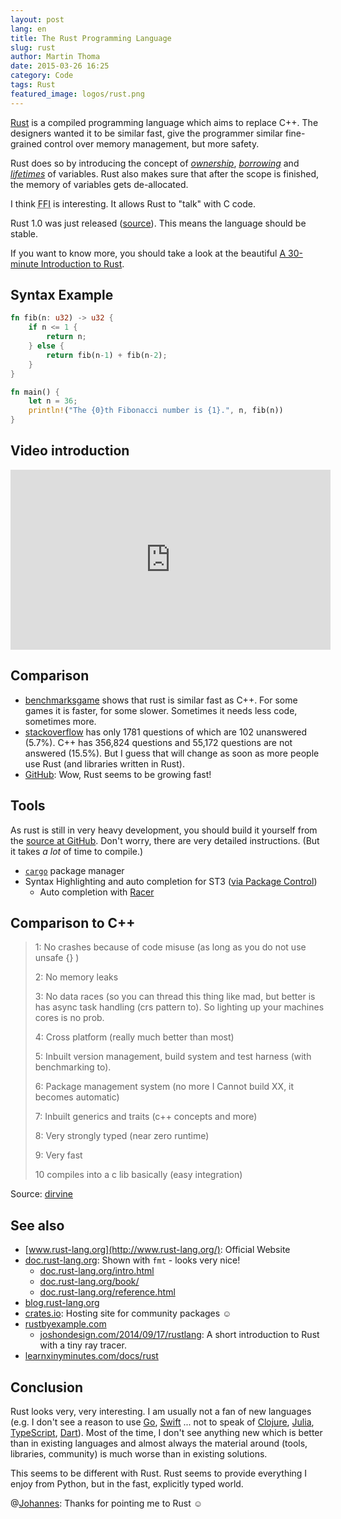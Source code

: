 ```yaml
---
layout: post
lang: en
title: The Rust Programming Language
slug: rust
author: Martin Thoma
date: 2015-03-26 16:25
category: Code
tags: Rust
featured_image: logos/rust.png
---
```

[Rust](https://en.wikipedia.org/wiki/Rust_(programming_language)) is a compiled
programming language which aims to replace C++. The designers wanted it to be
similar fast, give the programmer similar fine-grained control over memory
management, but more safety.

Rust does so by introducing the concept of
[*ownership*](https://doc.rust-lang.org/book/ownership.html),
[*borrowing*](https://doc.rust-lang.org/book/references-and-borrowing.html) and
[*lifetimes*](https://doc.rust-lang.org/book/lifetimes.html) of variables. Rust
also makes sure that after the scope is finished, the memory of variables gets
de-allocated.

I think <abbr title="Foreign Function Interface">FFI</abbr> is interesting. It
allows Rust to "talk" with C code.

Rust 1.0 was just released ([source](http://blog.rust-lang.org/2015/05/15/Rust-1.0.html)).
This means the language should be stable.

If you want to know more, you should take a look at the beautiful
[A 30-minute Introduction to Rust](https://doc.rust-lang.org/intro.html).


## Syntax Example

```rust
fn fib(n: u32) -> u32 {
    if n <= 1 {
        return n;
    } else {
        return fib(n-1) + fib(n-2);
    }
}

fn main() {
    let n = 36;
    println!("The {0}th Fibonacci number is {1}.", n, fib(n))
}
```


## Video introduction

<iframe width="512" height="288" src="https://www.youtube-nocookie.com/embed/agzf6ftEsLU?rel=0" frameborder="0" allowfullscreen></iframe>


## Comparison

* [benchmarksgame](http://benchmarksgame.alioth.debian.org/u32/compare.php?lang=rust&lang2=gpp) shows that rust is similar fast as C++. For some games
  it is faster, for some slower. Sometimes it needs less code, sometimes more.
* [stackoverflow](http://stackoverflow.com/questions/tagged/rust?sort=votes&pageSize=50)
  has only 1781 questions of which are 102 unanswered (5.7%). C++ has 356,824
  questions and 55,172 questions are not answered (15.5%). But I guess that
  will change as soon as more people use Rust (and libraries written in Rust).
* [GitHub](http://githut.info/#Rust): Wow, Rust seems to be growing fast!


## Tools

As rust is still in very heavy development, you should build it yourself from
the [source at GitHub](https://github.com/rust-lang/rust). Don't worry, there
are very detailed instructions. (But it takes *a lot* of time to compile.)


* [`cargo`](https://github.com/rust-lang/cargo) package manager
* Syntax Highlighting and auto completion for ST3 ([via Package Control](https://packagecontrol.io/packages/Rust))
  * Auto completion with [Racer](https://github.com/phildawes/racer)

## Comparison to C++

> 1: No crashes because of code misuse (as long as you do not use unsafe {} )
>
> 2: No memory leaks
>
> 3: No data races (so you can thread this thing like mad, but better is has async task handling (crs pattern to). So lighting up your machines cores is no prob.
>
> 4: Cross platform (really much better than most)
>
> 5: Inbuilt version management, build system and test harness (with benchmarking to).
>
> 6: Package management system (no more I Cannot build XX, it becomes automatic)
>
> 7: Inbuilt generics and traits (c++ concepts and more)
>
> 8: Very strongly typed (near zero runtime)
>
> 9: Very fast
>
> 10 compiles into a c lib basically (easy integration)

Source: [dirvine](https://forum.safenetwork.io/t/rust-vs-c/3216)


## See also

* [www.rust-lang.org](http://www.rust-lang.org/): Official Website
* [doc.rust-lang.org](https://doc.rust-lang.org/std/fmt/): Shown with `fmt` - looks very nice!
  * [doc.rust-lang.org/intro.html](https://doc.rust-lang.org/intro.html)
  * [doc.rust-lang.org/book/](https://doc.rust-lang.org/book/)
  * [doc.rust-lang.org/reference.html](https://doc.rust-lang.org/reference.html)
* [blog.rust-lang.org](http://blog.rust-lang.org/2015/02/13/Final-1.0-timeline.html)
* [crates.io](https://crates.io/): Hosting site for community packages ☺
* [rustbyexample.com](http://rustbyexample.com/)
  * [joshondesign.com/2014/09/17/rustlang](http://www.joshondesign.com/2014/09/17/rustlang): A short introduction to Rust with a tiny ray tracer.
* [learnxinyminutes.com/docs/rust](http://learnxinyminutes.com/docs/rust/)


## Conclusion

Rust looks very, very interesting. I am usually not a fan of new languages
(e.g. I don't see a reason to use [Go](https://en.wikipedia.org/wiki/Go_(programming_language)), [Swift](https://en.wikipedia.org/wiki/Swift_(programming_language)) ...
not to speak of [Clojure](https://en.wikipedia.org/wiki/Clojure), [Julia](https://en.wikipedia.org/wiki/Julia_(programming_language)), [TypeScript](https://en.wikipedia.org/wiki/TypeScript), [Dart](https://en.wikipedia.org/wiki/Dart_(programming_language))).
Most of the time, I don't see anything new which is better than in existing
languages and almost always the material around (tools, libraries, community)
is much worse than in existing solutions.

This seems to be different with Rust. Rust seems to provide everything I enjoy
from Python, but in the fast, explicitly typed world.

@[Johannes](http://schickling.me/): Thanks for pointing me to Rust ☺
